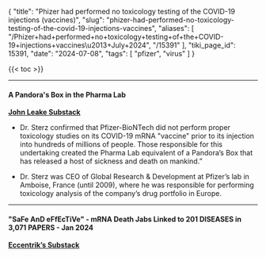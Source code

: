 {
    "title": "Phizer had performed no toxicology testing of the COVID-19 injections (vaccines)",
    "slug": "phizer-had-performed-no-toxicology-testing-of-the-covid-19-injections-vaccines",
    "aliases": [
        "/Phizer+had+performed+no+toxicology+testing+of+the+COVID-19+injections+vaccines\u2013+July+2024",
        "/15391"
    ],
    "tiki_page_id": 15391,
    "date": "2024-07-08",
    "tags": [
        "pfizer",
        "virus"
    ]
}


{{< toc >}}

---

#### A Pandora's Box in the Pharma Lab

 **[John Leake Substack](https://petermcculloughmd.substack.com/p/a-pandoras-box-in-the-pharma-lab?utm_source=post-email-title&publication_id=1119676&post_id=146401978&utm_campaign=email-post-title&isFreemail=false&r=ofo3r&triedRedirect=true&utm_medium=email)** 

* Dr. Sterz confirmed that Pfizer-BioNTech did not perform proper toxicology studies on its COVID-19 mRNA "vaccine" prior to its injection into hundreds of millions of people. Those responsible for this undertaking created the Pharma Lab equivalent of a Pandora’s Box that has released a host of sickness and death on mankind.”

* Dr. Sterz was CEO of Global Research & Development at Pfizer’s lab in Amboise, France (until 2009), where he was responsible for performing toxicology analysis of the company’s drug portfolio in Europe.

---

#### "SaFe AnD eFfEcTiVe" - mRNA Death Jabs Linked to 201 DISEASES in 3,071 PAPERS - Jan 2024

 **[Eccentrik’s Substack](https://eccentrik.substack.com/p/safe-and-effective-mrna-death-jabs?r=8ypo0)**